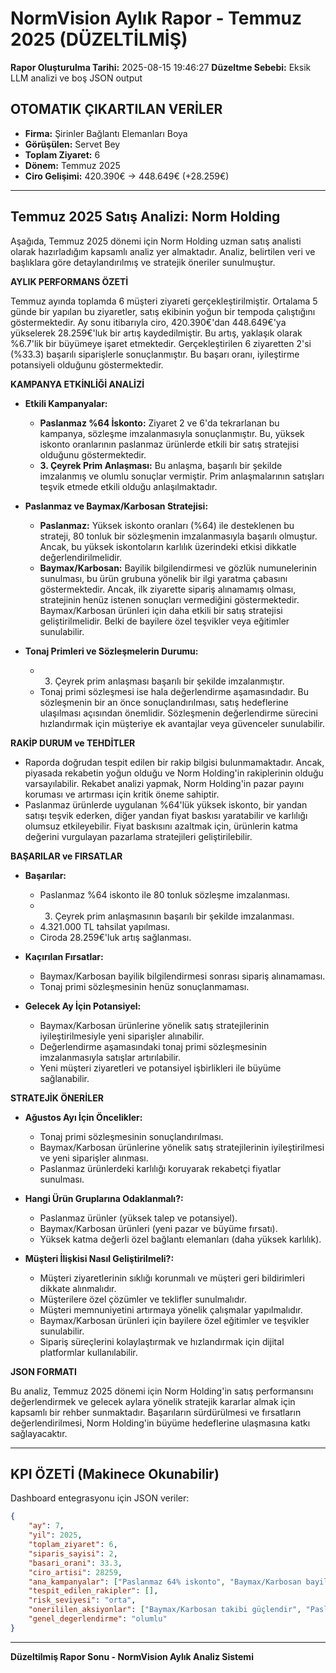 # NormVision Aylık Rapor - Temmuz 2025 (DÜZELTİLMİŞ)

**Rapor Oluşturulma Tarihi:** 2025-08-15 19:46:27
**Düzeltme Sebebi:** Eksik LLM analizi ve boş JSON output

## OTOMATIK ÇIKARTILAN VERİLER
- **Firma:** Şirinler Bağlantı Elemanları Boya  
- **Görüşülen:** Servet Bey
- **Toplam Ziyaret:** 6
- **Dönem:** Temmuz 2025
- **Ciro Gelişimi:** 420.390€ → 448.649€ (+28.259€)

---

## Temmuz 2025 Satış Analizi: Norm Holding

Aşağıda, Temmuz 2025 dönemi için Norm Holding uzman satış analisti olarak hazırladığım kapsamlı analiz yer almaktadır. Analiz, belirtilen veri ve başlıklara göre detaylandırılmış ve stratejik öneriler sunulmuştur.

**AYLIK PERFORMANS ÖZETİ**

Temmuz ayında toplamda 6 müşteri ziyareti gerçekleştirilmiştir. Ortalama 5 günde bir yapılan bu ziyaretler, satış ekibinin yoğun bir tempoda çalıştığını göstermektedir. Ay sonu itibarıyla ciro, 420.390€'dan 448.649€'ya yükselerek 28.259€'luk bir artış kaydedilmiştir. Bu artış, yaklaşık olarak %6.7'lik bir büyümeye işaret etmektedir. Gerçekleştirilen 6 ziyaretten 2'si (%33.3) başarılı siparişlerle sonuçlanmıştır. Bu başarı oranı, iyileştirme potansiyeli olduğunu göstermektedir.

**KAMPANYA ETKİNLİĞİ ANALİZİ**

*   **Etkili Kampanyalar:**
    *   **Paslanmaz %64 İskonto:** Ziyaret 2 ve 6'da tekrarlanan bu kampanya, sözleşme imzalanmasıyla sonuçlanmıştır. Bu, yüksek iskonto oranlarının paslanmaz ürünlerde etkili bir satış stratejisi olduğunu göstermektedir.
    *   **3. Çeyrek Prim Anlaşması:** Bu anlaşma, başarılı bir şekilde imzalanmış ve olumlu sonuçlar vermiştir. Prim anlaşmalarının satışları teşvik etmede etkili olduğu anlaşılmaktadır.

*   **Paslanmaz ve Baymax/Karbosan Stratejisi:**
    *   **Paslanmaz:** Yüksek iskonto oranları (%64) ile desteklenen bu strateji, 80 tonluk bir sözleşmenin imzalanmasıyla başarılı olmuştur. Ancak, bu yüksek iskontoların karlılık üzerindeki etkisi dikkatle değerlendirilmelidir.
    *   **Baymax/Karbosan:** Bayilik bilgilendirmesi ve gözlük numunelerinin sunulması, bu ürün grubuna yönelik bir ilgi yaratma çabasını göstermektedir. Ancak, ilk ziyarette sipariş alınamamış olması, stratejinin henüz istenen sonuçları vermediğini göstermektedir. Baymax/Karbosan ürünleri için daha etkili bir satış stratejisi geliştirilmelidir. Belki de bayilere özel teşvikler veya eğitimler sunulabilir.

*   **Tonaj Primleri ve Sözleşmelerin Durumu:**
    *   3. Çeyrek prim anlaşması başarılı bir şekilde imzalanmıştır.
    *   Tonaj primi sözleşmesi ise hala değerlendirme aşamasındadır. Bu sözleşmenin bir an önce sonuçlandırılması, satış hedeflerine ulaşılması açısından önemlidir. Sözleşmenin değerlendirme sürecini hızlandırmak için müşteriye ek avantajlar veya güvenceler sunulabilir.

**RAKİP DURUM ve TEHDİTLER**

*   Raporda doğrudan tespit edilen bir rakip bilgisi bulunmamaktadır. Ancak, piyasada rekabetin yoğun olduğu ve Norm Holding'in rakiplerinin olduğu varsayılabilir. Rekabet analizi yapmak, Norm Holding'in pazar payını koruması ve artırması için kritik öneme sahiptir.
*   Paslanmaz ürünlerde uygulanan %64'lük yüksek iskonto, bir yandan satışı teşvik ederken, diğer yandan fiyat baskısı yaratabilir ve karlılığı olumsuz etkileyebilir. Fiyat baskısını azaltmak için, ürünlerin katma değerini vurgulayan pazarlama stratejileri geliştirilebilir.

**BAŞARILAR ve FIRSATLAR**

*   **Başarılar:**
    *   Paslanmaz %64 iskonto ile 80 tonluk sözleşme imzalanması.
    *   3. Çeyrek prim anlaşmasının başarılı bir şekilde imzalanması.
    *   4.321.000 TL tahsilat yapılması.
    *   Ciroda 28.259€'luk artış sağlanması.

*   **Kaçırılan Fırsatlar:**
    *   Baymax/Karbosan bayilik bilgilendirmesi sonrası sipariş alınamaması.
    *   Tonaj primi sözleşmesinin henüz sonuçlanmaması.

*   **Gelecek Ay İçin Potansiyel:**
    *   Baymax/Karbosan ürünlerine yönelik satış stratejilerinin iyileştirilmesiyle yeni siparişler alınabilir.
    *   Değerlendirme aşamasındaki tonaj primi sözleşmesinin imzalanmasıyla satışlar artırılabilir.
    *   Yeni müşteri ziyaretleri ve potansiyel işbirlikleri ile büyüme sağlanabilir.

**STRATEJİK ÖNERİLER**

*   **Ağustos Ayı İçin Öncelikler:**
    *   Tonaj primi sözleşmesinin sonuçlandırılması.
    *   Baymax/Karbosan ürünlerine yönelik satış stratejilerinin iyileştirilmesi ve yeni siparişler alınması.
    *   Paslanmaz ürünlerdeki karlılığı koruyarak rekabetçi fiyatlar sunulması.

*   **Hangi Ürün Gruplarına Odaklanmalı?:**
    *   Paslanmaz ürünler (yüksek talep ve potansiyel).
    *   Baymax/Karbosan ürünleri (yeni pazar ve büyüme fırsatı).
    *   Yüksek katma değerli özel bağlantı elemanları (daha yüksek karlılık).

*   **Müşteri İlişkisi Nasıl Geliştirilmeli?:**
    *   Müşteri ziyaretlerinin sıklığı korunmalı ve müşteri geri bildirimleri dikkate alınmalıdır.
    *   Müşterilere özel çözümler ve teklifler sunulmalıdır.
    *   Müşteri memnuniyetini artırmaya yönelik çalışmalar yapılmalıdır.
    *   Baymax/Karbosan ürünleri için bayilere özel eğitimler ve teşvikler sunulabilir.
    *   Sipariş süreçlerini kolaylaştırmak ve hızlandırmak için dijital platformlar kullanılabilir.

**JSON FORMATI**



Bu analiz, Temmuz 2025 dönemi için Norm Holding'in satış performansını değerlendirmek ve gelecek aylara yönelik stratejik kararlar almak için kapsamlı bir rehber sunmaktadır. Başarıların sürdürülmesi ve fırsatların değerlendirilmesi, Norm Holding'in büyüme hedeflerine ulaşmasına katkı sağlayacaktır.

---

## KPI ÖZETİ (Makinece Okunabilir)

Dashboard entegrasyonu için JSON veriler:

```json
{
    "ay": 7,
    "yil": 2025,
    "toplam_ziyaret": 6,
    "siparis_sayisi": 2,
    "basari_orani": 33.3,
    "ciro_artisi": 28259,
    "ana_kampanyalar": ["Paslanmaz 64% iskonto", "Baymax/Karbosan bayilik", "Tonaj primi"],
    "tespit_edilen_rakipler": [],
    "risk_seviyesi": "orta",
    "onerililen_aksiyonlar": ["Baymax/Karbosan takibi güçlendir", "Paslanmaz grubu primleri artır", "Tonaj hedeflerini netleştir", "Müşteri ilişkilerini geliştir", "Rekabet analizi yap"],
    "genel_degerlendirme": "olumlu"
}
```

---

**Düzeltilmiş Rapor Sonu - NormVision Aylık Analiz Sistemi**
